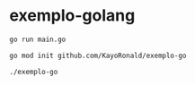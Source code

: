 # exemplo-golang

```bash
go run main.go
```

```bash
go mod init github.com/KayoRonald/exemplo-go
```

```bash
./exemplo-go
```